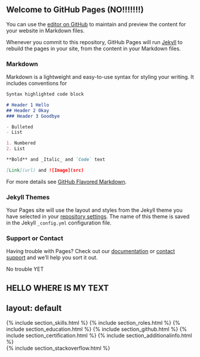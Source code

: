 ## Welcome to GitHub Pages (NO!!!!!!!)

You can use the [editor on GitHub](https://github.com/sophiajm3/sophiajmarinova.github.io/edit/master/index.md) to maintain and preview the content for your website in Markdown files.

Whenever you commit to this repository, GitHub Pages will run [Jekyll](https://jekyllrb.com/) to rebuild the pages in your site, from the content in your Markdown files.

### Markdown

Markdown is a lightweight and easy-to-use syntax for styling your writing. It includes conventions for

```markdown
Syntax highlighted code block

# Header 1 Hello
## Header 2 Okay
### Header 3 Goodbye

- Bulleted
- List

1. Numbered
2. List

**Bold** and _Italic_ and `Code` text

[Link](url) and ![Image](src)
```

For more details see [GitHub Flavored Markdown](https://guides.github.com/features/mastering-markdown/).

### Jekyll Themes

Your Pages site will use the layout and styles from the Jekyll theme you have selected in your [repository settings](https://github.com/sophiajm3/sophiajmarinova.github.io/settings). The name of this theme is saved in the Jekyll `_config.yml` configuration file.

### Support or Contact

Having trouble with Pages? Check out our [documentation](https://help.github.com/categories/github-pages-basics/) or [contact support](https://github.com/contact) and we’ll help you sort it out.

No trouble YET

## HELLO WHERE IS MY TEXT 
layout: default
---

<div class="row">
	<div class="col-md-9 rightBorder">
<!--{% include section_intro.html %}-->
		{% include section_skills.html %}
		{% include section_roles.html %}
		{% include section_education.html %}
		{% include section_github.html %}
		{% include section_certification.html %}
		{% include section_additionalinfo.html %}
<!--		{% include section_speakerdeck.html %}-->
	</div>
	<div class="col-md-3">
		{% include section_stackoverflow.html %}
<!--		{% include section_blogs.html %}-->
	</div>
</div>
